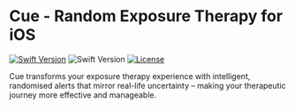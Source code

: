 # Cue - Random Exposure Therapy for iOS

[![Swift Version][swift-image]][swift-url]
![Swift Version][ios-image]
[![License][license-image]][license-url]

Cue transforms your exposure therapy experience with intelligent, randomised alerts that mirror real-life uncertainty – making your therapeutic journey more effective and manageable.



[swift-image]:https://img.shields.io/badge/SwiftUI-6.0-green.svg
[swift-url]: https://swift.org/
[ios-image]:https://img.shields.io/badge/iOS->=18-green.svg
[license-image]: https://img.shields.io/badge/License-MIT-blue.svg
[license-url]: LICENSE
